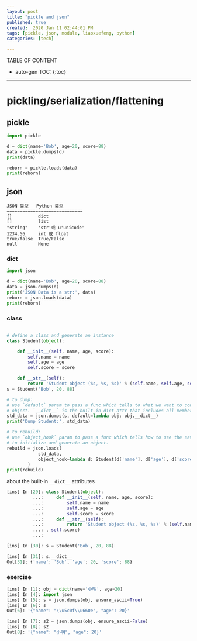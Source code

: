 ```yaml
---
layout: post
title: "pickle and json"
published: true
created:  2020 Jan 11 02:44:01 PM
tags: [pickle, json, module, liaoxuefeng, python]
categories: [tech]

---
```


TABLE OF CONTENT

* auto-gen TOC:
{:toc}

- - -

# pickling/serialization/flattening

## pickle

```python
import pickle

d = dict(name='Bob', age=20, score=88)
data = pickle.dumps(d)
print(data)

reborn = pickle.loads(data)
print(reborn)
```

## json

    JSON 类型   Python 类型
    =============================
    {}          dict
    []          list
    "string"    'str'或 u'unicode'
    1234.56     int 或 float
    true/false  True/False
    null        None


### dict

```python
import json

d = dict(name='Bob', age=20, score=88)
data = json.dumps(d)
print('JSON Data is a str:', data)
reborn = json.loads(data)
print(reborn)
```

### class

```python

# define a class and generate an instance
class Student(object):

    def __init__(self, name, age, score):
        self.name = name
        self.age = age
        self.score = score

    def __str__(self):
        return 'Student object (%s, %s, %s)' % (self.name, self.age, self.score)
s = Student('Bob', 20, 88)

# to dump:
# use `default` param to pass a func which tells to what we want to convert the
# object. `__dict__` is the built-in dict attr that includes all member info
std_data = json.dumps(s, default=lambda obj: obj.__dict__)
print('Dump Student:', std_data)

# to rebuild:
# use `object_hook` param to pass a func which tells how to use the saved data
# to initialize and generate an object.
rebuild = json.loads(
            std_data,
            object_hook=lambda d: Student(d['name'], d['age'], d['score'])
        )
print(rebuild)
```

about the built-in `__dict__` attributes

```python
[ins] In [29]: class Student(object):
          ...:     def __init__(self, name, age, score):
          ...:         self.name = name
          ...:         self.age = age
          ...:         self.score = score
          ...:     def __str__(self):
          ...:         return 'Student object (%s, %s, %s)' % (self.name, self.age
          ...: , self.score)
          ...:

[ins] In [30]: s = Student('Bob', 20, 88)

[ins] In [31]: s.__dict__
Out[31]: {'name': 'Bob', 'age': 20, 'score': 88}
```

### exercise

```python
[ins] In [1]: obj = dict(name='小明', age=20)
[ins] In [4]: import json
[ins] In [5]: s = json.dumps(obj, ensure_ascii=True)
[ins] In [6]: s
Out[6]: '{"name": "\\u5c0f\\u660e", "age": 20}'

[ins] In [7]: s2 = json.dumps(obj, ensure_ascii=False)
[ins] In [8]: s2
Out[8]: '{"name": "小明", "age": 20}'
```


